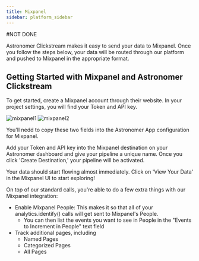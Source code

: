 ```yaml
---
title: Mixpanel
sidebar: platform_sidebar
---
```

#NOT DONE

Astronomer Clickstream makes it easy to send your data to Mixpanel. Once you follow the steps below, your data will be routed through our platform and pushed to Mixpanel in the appropriate format. 

## Getting Started with Mixpanel and Astronomer Clickstream
To get started, create a Mixpanel account through their website. In your project settings, you will find your Token and API key.

![mixpanel1](/1.0/assets/img/guides/streaming/clickstream/mixpanel/mixpanel1.png)
![mixpanel2](/1.0/assets/img/guides/streaming/clickstream/mixpanel/mixpanel2.png)


You'll nedd to copy these two fields into the Astronomer App configuration for Mixpanel.

Add your Token and API key into the Mixpanel destination on your Astronomer dashboard and give your pipeline a unique name. Once you click 'Create Destination,' your pipeline will be activated.

Your data should start flowing almost immediately. Click on 'View Your Data' in the Mixpanel UI to start exploring!


On top of our standard calls, you're able to do a few extra things with our Mixpanel integration:
* Enable Mixpanel People: This makes it so that all of your analytics.identify() calls will get sent to Mixpanel's People.
    * You can then list the events you want to see in People in the "Events to Increment in People" text field
* Track additional pages, including
    * Named Pages
    * Categorized Pages
    * All Pages




